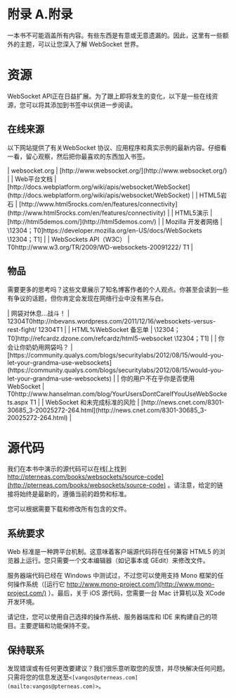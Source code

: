 # 附录 A.附录

一本书不可能涵盖所有内容。有些东西是有意或无意遗漏的。因此，这里有一些额外的主题，可以让您深入了解 WebSocket 世界。

# 资源

WebSocket API正在日益扩展。为了跟上即将发生的变化，以下是一些在线资源，您可以将其添加到书签中以供进一步阅读。

## 在线来源

以下网站提供了有关WebSocket 协议、应用程序和真实示例的最新内容。仔细看一看，留心观察，然后把你最喜欢的东西加入书签。

<colgroup><col style="text-align: left"> <col style="text-align: left"></colgroup> 
| websocket.org | [http://www.websocket.org/](http://www.websocket.org/) |
| Web平台文档 | [http://docs.webplatform.org/wiki/apis/websocket/WebSocket](http://docs.webplatform.org/wiki/apis/websocket/WebSocket) |
| HTML5岩石 | [http://www.html5rocks.com/en/features/connectivity](http://www.html5rocks.com/en/features/connectivity) |
| HTML5演示 | [http://html5demos.com/](http://html5demos.com/) |
| Mozilla 开发者网络 | \12304；T0]https://developer.mozilla.org/en-US/docs/WebSockets \12304；T1] |
| WebSockets API（W3C） | T0http://www.w3.org/TR/2009/WD-websockets-20091222/ T1 |

## 物品

需要更多的思考吗？这些文章展示了知名博客作者的个人观点。你甚至会读到一些有争议的话题，但你肯定会发现在网络行业中没有黑与白。

<colgroup><col style="text-align: left"> <col style="text-align: left"></colgroup> 
| 网袋对休息…战斗！ | 12304T0http://nbevans.wordpress.com/2011/12/16/websockets-versus-rest-fight/ 12304T1 |
| HTML%WebSocket 备忘单 | \12304；T0]http://refcardz.dzone.com/refcardz/html5-websocket \12304；T1] |
| 你会让你奶奶用网袋吗？ | [https://community.qualys.com/blogs/securitylabs/2012/08/15/would-you-let-your-grandma-use-websockets](https://community.qualys.com/blogs/securitylabs/2012/08/15/would-you-let-your-grandma-use-websockets) |
| 你的用户不在乎你是否使用 WebSocket | T0http://www.hanselman.com/blog/YourUsersDontCareIfYouUseWebSockets.aspx T1 |
| WebSocket 和未完成标准的风险 | [http://news.cnet.com/8301-30685_3-20025272-264.html](http://news.cnet.com/8301-30685_3-20025272-264.html) |

# 源代码

我们在本书中演示的源代码可以在线[上找到 http://pterneas.com/books/websockets/source-code](http://pterneas.com/books/websockets/source-code) 。请注意，给定的链接将始终是最新的，遵循当前的趋势和标准。

您可以根据需要下载和修改所有包含的文件。

## 系统要求

Web 标准是一种跨平台机制。这意味着客户端源代码将在任何兼容 HTML5 的浏览器上运行。您只需要一个文本编辑器（如记事本或 GEdit）来修改文件。

服务器端代码已经在 Windows 中测试过，不过您可以使用支持 Mono 框架的任何操作系统（[运行它 http://www.mono-project.com/](http://www.mono-project.com/) ）。最后，关于 iOS 源代码，您需要一台 Mac 计算机以及 XCode 开发环境。

请记住，您可以使用自己选择的操作系统、服务器端库和 IDE 来构建自己的项目。主要逻辑和功能保持不变。

## 保持联系

发现错误或有任何更改要建议？我们很乐意听取您的反馈，并尽快解决任何问题。只需将您的信息发送至`<[vangos@pterneas.com](mailto:vangos@pterneas.com)>`。